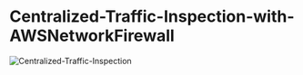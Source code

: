 # Centralized-Traffic-Inspection-with-AWSNetworkFirewall


![Centralized-Traffic-Inspection](https://github.com/user-attachments/assets/1a47a5e5-4dd7-486b-9644-0915ff1640df)
